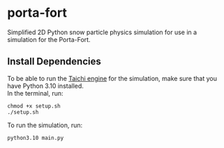 # porta-fort
Simplified 2D Python snow particle physics simulation for use in a simulation for the Porta-Fort.  

## Install Dependencies
To be able to run the [Taichi engine](https://pypi.org/project/taichi/) for the simulation, make sure that you have Python 3.10 installed.  
In the terminal, run:  
```
chmod +x setup.sh
./setup.sh
```
To run the simulation, run:  
```
python3.10 main.py
```
